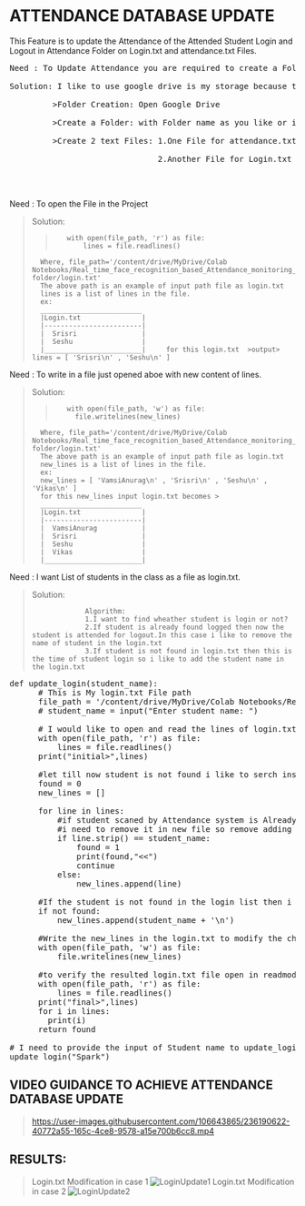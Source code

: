 # ATTENDANCE DATABASE UPDATE
This Feature is to update the Attendance of the Attended Student Login and Logout in Attendance Folder on Login.txt and attendance.txt Files.                  <br>

<pre>
Need : To Update Attendance you are required to create a Folder                                                                                                <br>
Solution: I like to use google drive is my storage because to overcome the disasters Cloud storage is best solution.So i prefer Google Drive.                  <br>
         >Folder Creation: Open Google Drive                                                                                                                   <br>
         >Create a Folder: with Folder name as you like or i prefer "Attendance folder".Because this is the folder name we used for this project.              <br>
         >Create 2 text Files: 1.One File for attendance.txt     -> To store the Log data in the formate of "StudentName with Login/Logout and Date and Time". <br>
                               2.Another File for Login.txt      -> To store the List of Login or Presented Students.                                          <br>


</pre>
Need : To open the File in the Project                                                                                                                         <br>
>Solution: 
>>        with open(file_path, 'r') as file:
>>            lines = file.readlines()
>       Where, file_path='/content/drive/MyDrive/Colab Notebooks/Real_time_face_recognition_based_Attendance_monitoring_system/Attendance folder/login.txt' 
>       The above path is an example of input path file as login.txt
>       lines is a list of lines in the file.
>       ex:
>       _________________________
>       |Login.txt               | 
>       |------------------------|
>       |  Srisri                |
>       |  Seshu                 |
>       |________________________|     for this login.txt  >output> lines = [ 'Srisri\n' , 'Seshu\n' ] 
       
       
Need : To write in a file just opened aboe with new content of lines.
>Solution:                                                                                                                                                    
>>        with open(file_path, 'w') as file:
>>          file.writelines(new_lines)
>       Where, file_path='/content/drive/MyDrive/Colab Notebooks/Real_time_face_recognition_based_Attendance_monitoring_system/Attendance folder/login.txt' 
>       The above path is an example of input path file as login.txt
>       new_lines is a list of lines in the file.
>       ex:
>       new_lines = [ 'VamsiAnurag\n' , 'Srisri\n' , 'Seshu\n' , 'Vikas\n' ]
>       for this new_lines input login.txt becomes >
>       _________________________
>       |Login.txt               | 
>       |------------------------|
>       |  VamsiAnurag           |
>       |  Srisri                |
>       |  Seshu                 |
>       |  Vikas                 |
>       |________________________| 


Need : I want List of students in the class as a file as login.txt.
>Solution:
>
>                  Algorithm:
>                  1.I want to find wheather student is login or not?
>                  2.If student is already found logged then now the student is attended for logout.In this case i like to remove the name of student in the login.txt
>                  3.If student is not found in login.txt then this is the time of student login so i like to add the student name in the login.txt
>


<pre>
def update_login(student_name):
      # This is My login.txt File path 
      file_path = '/content/drive/MyDrive/Colab Notebooks/Real_time_face_recognition_based_Attendance_monitoring_system/Attendance folder/login.txt'
      # student_name = input("Enter student name: ")

      # I would like to open and read the lines of login.txt file
      with open(file_path, 'r') as file:
          lines = file.readlines()
      print("initial>",lines)

      #let till now student is not found i like to serch inside the login.txt
      found = 0
      new_lines = []

      for line in lines:
          #if student scaned by Attendance system is Already Login then 
          #i need to remove it in new file so remove adding student name in new_lines
          if line.strip() == student_name:
              found = 1 
              print(found,"<<")
              continue
          else:
              new_lines.append(line)  

      #If the student is not found in the login list then i need to add the student name in the login.txt by new_lines
      if not found:
          new_lines.append(student_name + '\n')

      #Write the new_lines in the login.txt to modify the changes
      with open(file_path, 'w') as file:
          file.writelines(new_lines)

      #to verify the resulted login.txt file open in readmode and Print the output.
      with open(file_path, 'r') as file:
          lines = file.readlines()
      print("final>",lines)
      for i in lines:
        print(i)
      return found

# I need to provide the input of Student name to update_login function to modify the login.txt
update_login("Spark")
</pre>

## VIDEO GUIDANCE TO ACHIEVE ATTENDANCE DATABASE UPDATE

> https://user-images.githubusercontent.com/106643865/236190622-40772a55-165c-4ce8-9578-a15e700b6cc8.mp4

## RESULTS:
>   Login.txt Modification in case 1
>![LoginUpdate1](https://user-images.githubusercontent.com/106643865/236175776-24f05797-cc5e-408e-b9b9-2ac345c16cc3.png)
>   Login.txt Modification in case 2
>![LoginUpdate2](https://user-images.githubusercontent.com/106643865/236175801-7044db82-7764-4b26-acb5-78ab895e34e0.png)

